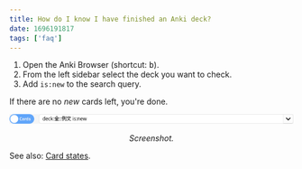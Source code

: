 ```yaml
---
title: How do I know I have finished an Anki deck?
date: 1696191817
tags: ['faq']
---
```


1) Open the Anki Browser (shortcut: <kbd>b</kbd>).
2) From the left sidebar select the deck you want to check.
3) Add `is:new` to the search query.

If there are no *new* cards left, you're done.

<p align="center"><img src="img/anki-browser-new-cards.webp" alt="screenshot"></p>
<p align="center"><i>Screenshot.</i></p>

See also: [Card states](https://docs.ankiweb.net/searching.html?highlight=is%3Anew#card-state).
